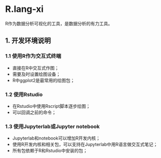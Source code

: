 # R.lang-xi

R作为数据分析可视化的工具，是数据分析的有力工具。

## 1. 开发环境说明
### 1.1 使用R作为交互式终端
- 直接在R中交互式作图；
- 需要及时设置绘图设备；
- R中ggplot2是最常用的绘图包；

### 1.2 使用Rstudio
- 在Rstudio中使用Rscript脚本逐步绘图；
- 可以回调之前的命令；

### 1.3 使用Jupyterlab或Jupyter notebook
- Jupyterlab和notebook可以增加R开发内核；
- 使用R开发内核和相关包，可以支持在Jupyterlab中用R语言做交互式笔记；
- 所有包依赖于R和Rstudio中安装的包；
